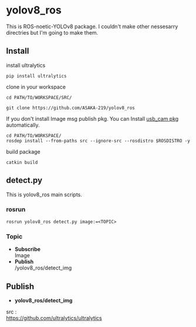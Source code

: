 # yolov8_ros
This is ROS-noetic-YOLOv8 package. I couldn't make other nessesarry directries but I'm going to make them.

## Install
install ultralytics
```
pip install ultralytics
```
clone in your workspace
```
cd PATH/TO/WORKSPACE/SRC/
```
```
git clone https://github.com/ASAKA-219/yolov8_ros
```
If you don't install Image msg publish pkg. You can Install
[usb_cam pkg]()
automatically.
```
cd PATH/TO/WORKSPACE/
rosdep install --from-paths src --ignore-src --rosdistro $ROSDISTRO -y
```
build package
```
catkin build
```

## detect.py
 This is yolov8_ros main scripts.


### rosrun
```
rosrun yolov8_ros detect.py image:=<TOPIC>
```
### Topic
- **Subscribe**<br>
    Image
- **Publish**<br>
    /yolov8_ros/detect_img

## Publish

- **yolov8_ros/detect_img**<br>

src :<br>
https://github.com/ultralytics/ultralytics
